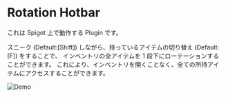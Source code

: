 # Rotation Hotbar
これは Spigot 上で動作する Plugin です。

スニーク (Default:[Shift]) しながら、持っているアイテムの切り替え (Default:[F]) をすることで、
インベントリの全アイテムを 1 段下にローテーションすることができます。
これにより、インベントリを開くことなく、全ての所持アイテムにアクセスすることができます。

![Demo](./readme_img/demo.png)